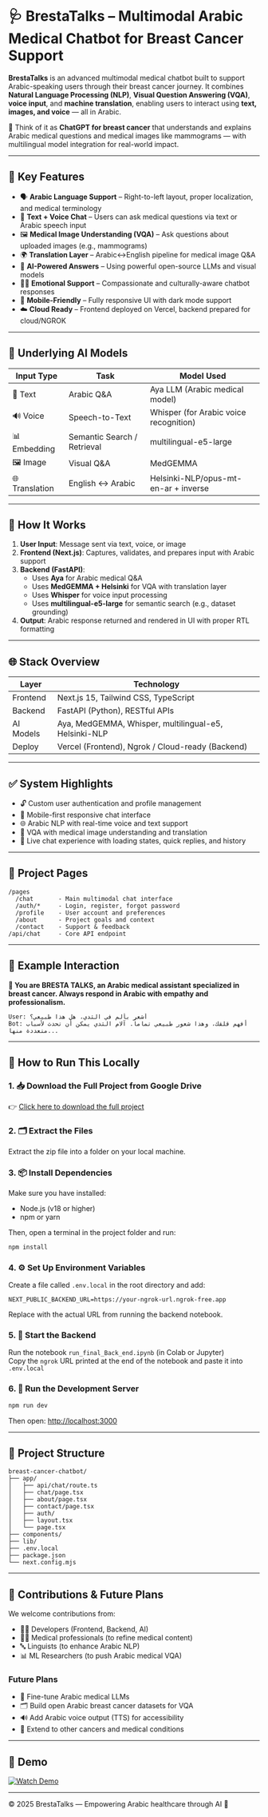 # 🩺 BrestaTalks – Multimodal Arabic Medical Chatbot for Breast Cancer Support

**BrestaTalks** is an advanced multimodal medical chatbot built to support Arabic-speaking users through their breast cancer journey. It combines **Natural Language Processing (NLP)**, **Visual Question Answering (VQA)**, **voice input**, and **machine translation**, enabling users to interact using **text, images, and voice** — all in Arabic.

🧠 Think of it as **ChatGPT for breast cancer** that understands and explains Arabic medical questions and medical images like mammograms — with multilingual model integration for real-world impact.

---

## 🚀 Key Features

- 🗣️ **Arabic Language Support** – Right-to-left layout, proper localization, and medical terminology  
- 💬 **Text + Voice Chat** – Users can ask medical questions via text or Arabic speech input  
- 🖼️ **Medical Image Understanding (VQA)** – Ask questions about uploaded images (e.g., mammograms)  
- 🌍 **Translation Layer** – Arabic↔English pipeline for medical image Q&A  
- 🤖 **AI-Powered Answers** – Using powerful open-source LLMs and visual models  
- 🧘‍♀️ **Emotional Support** – Compassionate and culturally-aware chatbot responses  
- 📱 **Mobile-Friendly** – Fully responsive UI with dark mode support  
- ☁️ **Cloud Ready** – Frontend deployed on Vercel, backend prepared for cloud/NGROK  

---

## 🧠 Underlying AI Models

| Input Type | Task                       | Model Used                            |
|------------|----------------------------|----------------------------------------|
| 📝 Text     | Arabic Q&A                 | Aya LLM (Arabic medical model)         |
| 🔊 Voice    | Speech-to-Text             | Whisper (for Arabic voice recognition) |
| 📊 Embedding| Semantic Search / Retrieval| multilingual-e5-large                  |
| 🖼️ Image    | Visual Q&A                 | MedGEMMA                               |
| 🌐 Translation | English ↔ Arabic        | Helsinki-NLP/opus-mt-en-ar + inverse   |

---

## 🧬 How It Works

1. **User Input**: Message sent via text, voice, or image  
2. **Frontend (Next.js)**: Captures, validates, and prepares input with Arabic support  
3. **Backend (FastAPI)**:
   - Uses **Aya** for Arabic medical Q&A  
   - Uses **MedGEMMA + Helsinki** for VQA with translation layer  
   - Uses **Whisper** for voice input processing  
   - Uses **multilingual-e5-large** for semantic search (e.g., dataset grounding)  
4. **Output**: Arabic response returned and rendered in UI with proper RTL formatting

---

## 🌐 Stack Overview

| Layer    | Technology                            |
|----------|----------------------------------------|
| Frontend | Next.js 15, Tailwind CSS, TypeScript   |
| Backend  | FastAPI (Python), RESTful APIs         |
| AI Models| Aya, MedGEMMA, Whisper, multilingual-e5, Helsinki-NLP |
| Deploy   | Vercel (Frontend), Ngrok / Cloud-ready (Backend) |

---

## ✅ System Highlights

- 🔓 Custom user authentication and profile management  
- 📲 Mobile-first responsive chat interface  
- 🌐 Arabic NLP with real-time voice and text support  
- 🧠 VQA with medical image understanding and translation  
- 💬 Live chat experience with loading states, quick replies, and history  

---

## 📁 Project Pages

```
/pages
  /chat       - Main multimodal chat interface
  /auth/*     - Login, register, forgot password
  /profile    - User account and preferences
  /about      - Project goals and context
  /contact    - Support & feedback
/api/chat     - Core API endpoint
```

---

## 🧪 Example Interaction

**🤖 You are BRESTA TALKS, an Arabic medical assistant specialized in breast cancer. Always respond in Arabic with empathy and professionalism.**

```plaintext
User: أشعر بألم في الثدي، هل هذا طبيعي؟
Bot: أفهم قلقك، وهذا شعور طبيعي تماماً. آلام الثدي يمكن أن تحدث لأسباب متعددة منها...
```

---

## 🚀 How to Run This Locally

### 1. 📥 Download the Full Project from Google Drive  
👉 [Click here to download the full project](https://drive.google.com/drive/folders/1znao-Suy9X2N777PSHuG4pW72HN7ht8d?usp=sharing)

### 2. 🗂️ Extract the Files  
Extract the zip file into a folder on your local machine.

### 3. 📦 Install Dependencies

Make sure you have installed:

- Node.js (v18 or higher)
- npm or yarn

Then, open a terminal in the project folder and run:

```bash
npm install
```

### 4. ⚙️ Set Up Environment Variables

Create a file called `.env.local` in the root directory and add:

```dotenv
NEXT_PUBLIC_BACKEND_URL=https://your-ngrok-url.ngrok-free.app
```

Replace with the actual URL from running the backend notebook.

### 5. 🧠 Start the Backend

Run the notebook `run_final_Back_end.ipynb` (in Colab or Jupyter)  
Copy the `ngrok` URL printed at the end of the notebook and paste it into `.env.local`

### 6. 🧪 Run the Development Server

```bash
npm run dev
```

Then open: [http://localhost:3000](http://localhost:3000)

---

## 📂 Project Structure

```
breast-cancer-chatbot/
├── app/
│   ├── api/chat/route.ts
│   ├── chat/page.tsx
│   ├── about/page.tsx
│   ├── contact/page.tsx
│   ├── auth/
│   ├── layout.tsx
│   └── page.tsx
├── components/
├── lib/
├── .env.local
├── package.json
└── next.config.mjs
```

---

## 🤝 Contributions & Future Plans

We welcome contributions from:

- 🧑‍💻 Developers (Frontend, Backend, AI)
- 🧑‍⚕️ Medical professionals (to refine medical content)
- 🔤 Linguists (to enhance Arabic NLP)
- 📊 ML Researchers (to push Arabic medical VQA)

### Future Plans

- 🧠 Fine-tune Arabic medical LLMs  
- 🗂️ Build open Arabic breast cancer datasets for VQA  
- 🔊 Add Arabic voice output (TTS) for accessibility  
- 🏥 Extend to other cancers and medical conditions  

---
## 🎥 Demo

[![Watch Demo](demo-thumbnail.png)]([https://drive.google.com/file/d/1AbCdEfGhIjKlMnOpQ/view?usp=sharing](https://drive.google.com/file/d/1erRCfp0apL3JeYV-N4vAiZINFMXps_R4/preview))

---

© 2025 BrestaTalks — Empowering Arabic healthcare through AI 💜
